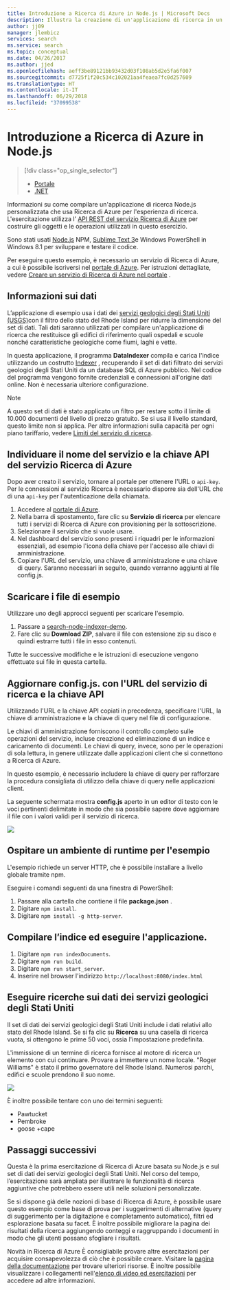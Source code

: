 ```yaml
---
title: Introduzione a Ricerca di Azure in Node.js | Microsoft Docs
description: Illustra la creazione di un'applicazione di ricerca in un servizio di ricerca cloud ospitato in Azure usando Node.js come linguaggio di programmazione.
author: jj09
manager: jlembicz
services: search
ms.service: search
ms.topic: conceptual
ms.date: 04/26/2017
ms.author: jjed
ms.openlocfilehash: aeff3be89121bb93432d03f108ab5d2e5fa6f007
ms.sourcegitcommit: d7725f1f20c534c102021aa4feaea7fc0d257609
ms.translationtype: HT
ms.contentlocale: it-IT
ms.lasthandoff: 06/29/2018
ms.locfileid: "37099538"
---
```

# <a name="get-started-with-azure-search-in-nodejs"></a>Introduzione a Ricerca di Azure in Node.js
> [!div class="op_single_selector"]
> * [Portale](search-get-started-portal.md)
> * [.NET](search-howto-dotnet-sdk.md)
> 
> 

Informazioni su come compilare un'applicazione di ricerca Node.js personalizzata che usa Ricerca di Azure per l'esperienza di ricerca. L'esercitazione utilizza l’ [API REST del servizio Ricerca di Azure](https://msdn.microsoft.com/library/dn798935.aspx) per costruire gli oggetti e le operazioni utilizzati in questo esercizio.

Sono stati usati [Node.js](https://Nodejs.org) NPM, [Sublime Text 3](http://www.sublimetext.com/3)e Windows PowerShell in Windows 8.1 per sviluppare e testare il codice.

Per eseguire questo esempio, è necessario un servizio di Ricerca di Azure, a cui è possibile iscriversi nel [portale di Azure](https://portal.azure.com). Per istruzioni dettagliate, vedere [Creare un servizio di Ricerca di Azure nel portale](search-create-service-portal.md) .

## <a name="about-the-data"></a>Informazioni sui dati
L’applicazione di esempio usa i dati dei [servizi geologici degli Stati Uniti (USGS)](http://geonames.usgs.gov/domestic/download_data.htm)con il filtro dello stato del Rhode Island per ridurre la dimensione del set di dati. Tali dati saranno utilizzati per compilare un'applicazione di ricerca che restituisce gli edifici di riferimento quali ospedali e scuole nonché caratteristiche geologiche come fiumi, laghi e vette.

In questa applicazione, il programma **DataIndexer** compila e carica l'indice utilizzando un costrutto [Indexer](https://msdn.microsoft.com/library/azure/dn798918.aspx) , recuperando il set di dati filtrato dei servizi geologici degli Stati Uniti da un database SQL di Azure pubblico. Nel codice del programma vengono fornite credenziali e connessioni all'origine dati online. Non è necessaria ulteriore configurazione.

> [!NOTE]
> A questo set di dati è stato applicato un filtro per restare sotto il limite di 10.000 documenti del livello di prezzo gratuito. Se si usa il livello standard, questo limite non si applica. Per altre informazioni sulla capacità per ogni piano tariffario, vedere [Limiti del servizio di ricerca](search-limits-quotas-capacity.md).
> 
> 

<a id="sub-2"></a>

## <a name="find-the-service-name-and-api-key-of-your-azure-search-service"></a>Individuare il nome del servizio e la chiave API del servizio Ricerca di Azure
Dopo aver creato il servizio, tornare al portale per ottenere l'URL o `api-key`. Per le connessioni al servizio Ricerca è necessario disporre sia dell'URL che di una `api-key` per l'autenticazione della chiamata.

1. Accedere al [portale di Azure](https://portal.azure.com).
2. Nella barra di spostamento, fare clic su **Servizio di ricerca** per elencare tutti i servizi di Ricerca di Azure con provisioning per la sottoscrizione.
3. Selezionare il servizio che si vuole usare.
4. Nel dashboard del servizio sono presenti i riquadri per le informazioni essenziali, ad esempio l'icona della chiave per l'accesso alle chiavi di amministrazione.
5. Copiare l'URL del servizio, una chiave di amministrazione e una chiave di query. Saranno necessari in seguito, quando verranno aggiunti al file config.js.

## <a name="download-the-sample-files"></a>Scaricare i file di esempio
Utilizzare uno degli approcci seguenti per scaricare l'esempio.

1. Passare a [search-node-indexer-demo](https://github.com/Azure-Samples/search-node-indexer-demo).
2. Fare clic su **Download ZIP**, salvare il file con estensione zip su disco e quindi estrarre tutti i file in esso contenuti.

Tutte le successive modifiche e le istruzioni di esecuzione vengono effettuate sui file in questa cartella.

## <a name="update-the-configjs-with-your-search-service-url-and-api-key"></a>Aggiornare config.js. con l'URL del servizio di ricerca e la chiave API
Utilizzando l'URL e la chiave API copiati in precedenza, specificare l'URL, la chiave di amministrazione e la chiave di query nel file di configurazione.

Le chiavi di amministrazione forniscono il controllo completo sulle operazioni del servizio, incluse creazione ed eliminazione di un indice e caricamento di documenti. Le chiavi di query, invece, sono per le operazioni di sola lettura, in genere utilizzate dalle applicazioni client che si connettono a Ricerca di Azure.

In questo esempio, è necessario includere la chiave di query per rafforzare la procedura consigliata di utilizzo della chiave di query nelle applicazioni client.

La seguente schermata mostra **config.js** aperto in un editor di testo con le voci pertinenti delimitate in modo che sia possibile sapere dove aggiornare il file con i valori validi per il servizio di ricerca.

![][5]

## <a name="host-a-runtime-environment-for-the-sample"></a>Ospitare un ambiente di runtime per l'esempio
L'esempio richiede un server HTTP, che è possibile installare a livello globale tramite npm.

Eseguire i comandi seguenti da una finestra di PowerShell:

1. Passare alla cartella che contiene il file **package.json** .
2. Digitare `npm install`.
3. Digitare `npm install -g http-server`.

## <a name="build-the-index-and-run-the-application"></a>Compilare l’indice ed eseguire l'applicazione.
1. Digitare `npm run indexDocuments`.
2. Digitare `npm run build`.
3. Digitare `npm run start_server`.
4. Inserire nel browser l'indirizzo `http://localhost:8080/index.html`

## <a name="search-on-usgs-data"></a>Eseguire ricerche sui dati dei servizi geologici degli Stati Uniti
Il set di dati dei servizi geologici degli Stati Uniti include i dati relativi allo stato del Rhode Island. Se si fa clic su **Ricerca** su una casella di ricerca vuota, si ottengono le prime 50 voci, ossia l'impostazione predefinita.

L'immissione di un termine di ricerca fornisce al motore di ricerca un elemento con cui continuare. Provare a immettere un nome locale. "Roger Williams" è stato il primo governatore del Rhode Island. Numerosi parchi, edifici e scuole prendono il suo nome.

![][9]

È inoltre possibile tentare con uno dei termini seguenti:

* Pawtucket
* Pembroke
* goose +cape

## <a name="next-steps"></a>Passaggi successivi
Questa è la prima esercitazione di Ricerca di Azure basata su Node.js e sul set di dati dei servizi geologici degli Stati Uniti. Nel corso del tempo, l’esercitazione sarà ampliata per illustrare le funzionalità di ricerca aggiuntive che potrebbero essere utili nelle soluzioni personalizzate.

Se si dispone già delle nozioni di base di Ricerca di Azure, è possibile usare questo esempio come base di prova per i suggerimenti di alternative (query di suggerimento per la digitazione e completamento automatico), filtri ed esplorazione basata su facet. È inoltre possibile migliorare la pagina dei risultati della ricerca aggiungendo conteggi e raggruppando i documenti in modo che gli utenti possano sfogliare i risultati.

Novità in Ricerca di Azure È consigliabile provare altre esercitazioni per acquisire consapevolezza di ciò che è possibile creare. Visitare la [pagina della documentazione](https://azure.microsoft.com/documentation/services/search/) per trovare ulteriori risorse. È inoltre possibile visualizzare i collegamenti nell'[elenco di video ed esercitazioni](search-video-demo-tutorial-list.md) per accedere ad altre informazioni.

<!--Image references-->
[1]: ./media/search-get-started-Nodejs/create-search-portal-1.PNG
[2]: ./media/search-get-started-Nodejs/create-search-portal-2.PNG
[3]: ./media/search-get-started-Nodejs/create-search-portal-3.PNG
[5]: ./media/search-get-started-Nodejs/AzSearch-Nodejs-configjs.png
[9]: ./media/search-get-started-Nodejs/rogerwilliamsschool.png
